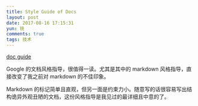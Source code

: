 ```yaml
---
title: Style Guide of Docs
layout: post
date: 2017-08-16 17:15:31
yun: 铣
comments: true
tags: 技术
---
```


[doc guide](https://github.com/google/styleguide/tree/gh-pages/docguide)

Google 的文档风格指导，很值得一读。尤其是其中的 markdown 风格指导，直
接改变了我之前对 markdown 的不佳印象。

Markdown 的标记简单且直观，但另一面是约束力小。随意写的话很容易写出结
构诡异外观丑陋的文档，这份风格指导是我见过的最详细且中意的了。
